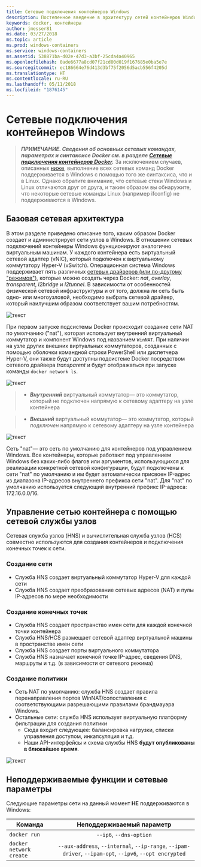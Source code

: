 ```yaml
---
title: Сетевые подключения контейнеров Windows
description: Постепенное введение в архитектуру сетей контейнеров Windows.
keywords: docker, контейнеры
author: jmesser81
ms.date: 03/27/2018
ms.topic: article
ms.prod: windows-containers
ms.service: windows-containers
ms.assetid: 538871ba-d02e-47d3-a3bf-25cda4a40965
ms.openlocfilehash: 0ade6677a8cd07f21cd00d019f167685e0ba5e7e
ms.sourcegitcommit: ec186664e76d413d3bf75f2056d5acb556f4205d
ms.translationtype: HT
ms.contentlocale: ru-RU
ms.lasthandoff: 05/11/2018
ms.locfileid: "1876145"
---
```

# <a name="windows-container-networking"></a>Сетевые подключения контейнеров Windows
> ***ПРИМЕЧАНИЕ. Сведения об основных сетевых командах, параметрах и синтаксисе Docker см. в разделе [Сетевые подключения контейнеров Docker](https://docs.docker.com/engine/userguide/networking/).*** За исключением случаев, описанных [ниже](#unsupported-features-and-network-options), выполнение всех сетевых команд Docker поддерживается в Windows с помощью того же синтаксиса, что и в Linux. Однако обратите внимание, что сетевые стеки Windows и Linux отличаются друг от друга, и таким образом вы обнаружите, что некоторые сетевые команды Linux (например ifconfig) не поддерживаются в Windows.


## <a name="basic-networking-architecture"></a>Базовая сетевая архитектура
В этом разделе приведено описание того, каким образом Docker создает и администрирует сети узлов в Windows. В отношении сетевых подключений контейнеры Windows функционируют аналогично виртуальным машинам. У каждого контейнера есть виртуальный сетевой адаптер (vNIC), который подключен к виртуальному коммутатору Hyper-V (vSwitch). Операционная система Windows поддерживает пять различных [сетевых драйверов (или по-другому "режимов")](./network-drivers-topologies.md), которые можно создать через Docker: *nat*, *overlay*, *transparent*, *l2bridge* и *l2tunnel*. В зависимости от особенностей физической сетевой инфраструктуры и от того, должна ли сеть быть одно- или многоузловой, необходимо выбрать сетевой драйвер, который наилучшим образом соответствует вашим потребностям.


![текст](media/windowsnetworkstack-simple.png)


При первом запуске подсистемы Docker происходит создание сети NAT по умолчанию ("nat"), которая использует внутренний виртуальный коммутатор и компонент Windows под названием `WinNAT`. При наличии на узле других внешних виртуальных коммутаторов, созданных с помощью оболочки командной строки PowerShell или диспетчера Hyper-V, они также будут доступны подсистеме Docker посредством сетевого драйвера *transparent* и будут отображаться при запуске команды ``docker network ls``.  


![текст](media/docker-network-ls.png)


> - ***Внутренний*** виртуальный коммутатор— это коммутатор, который не подключен напрямую к сетевому адаптеру на узле контейнера 

> - ***Внешний*** виртуальный коммутатор— это коммутатор, который _подключен_ напрямую к сетевому адаптеру на узле контейнера  


![текст](media/get-vmswitch.png)


Сеть "nat"— это сеть по умолчанию для контейнеров под управлением Windows. Все контейнеры, которые работают под управлением Windows без каких-либо флагов или аргументов, использующихся для реализации конкретной сетевой конфигурации, будут подключены к сети "nat" по умолчанию и им будет автоматически присвоен IP-адрес из диапазона IP-адресов внутреннего префикса сети "nat". Для "nat" по умолчанию используется следующий внутренний префикс IP-адреса: 172.16.0.0/16. 


## <a name="container-network-management-with-host-network-service"></a>Управление сетью контейнера с помощью сетевой службы узлов

Сетевая служба узлов (HNS) и вычислительная служба узлов (HCS) совместно используются для создания контейнеров и подключения конечных точек к сети.

### <a name="network-creation"></a>Создание сети
  - Служба HNS создает виртуальный коммутатор Hyper-V для каждой сети
  - Служба HNS создает преобразование сетевых адресов (NAT) и пулы IP-адресов по мере необходимости

### <a name="endpoint-creation"></a>Создание конечных точек
  - Служба HNS создает пространство имен сети для каждой конечной точки контейнера
  - Служба HNS/HCS размещает сетевой адаптер виртуальной машины в пространстве имен сети
  - Служба HNS создает порты виртуального коммутатора
  - Служба HNS назначает конечной точке IP-адрес, сведения DNS, маршруты и т.д. (в зависимости от сетевого режима)

### <a name="policy-creation"></a>Создание политики
  - Сеть NAT по умолчанию: служба HNS создает правила перенаправления портов WinNAT/сопоставления с соответствующими разрешающими правилами брандмауэра Windows.
  - Остальные сети: служба HNS использует виртуальную платформу фильтрации для создания политики
    - Сюда входит следующее: балансировка нагрузки, списки управления доступом, инкапсуляция и т.д.
    - Наши API-интерфейсы и схема службы HNS **будут опубликованы в ближайшее время**.


![текст](media/HNS-Management-Stack.png)


 ## <a name="unsupported-features-and-network-options"></a>Неподдерживаемые функции и сетевые параметры
 Следующие параметры сети на данный момент **НЕ** поддерживаются в Windows:

 | Команда        | Неподдерживаемый параметр   |
 | ---------------|:--------------------:|
 | ``docker run``|   ``--ip6``, ``--dns-option`` |
 | ``docker network create``| ``--aux-address``, ``--internal``, ``--ip-range``, ``--ipam-driver``, ``--ipam-opt``, ``--ipv6``, ``--opt encrypted`` |